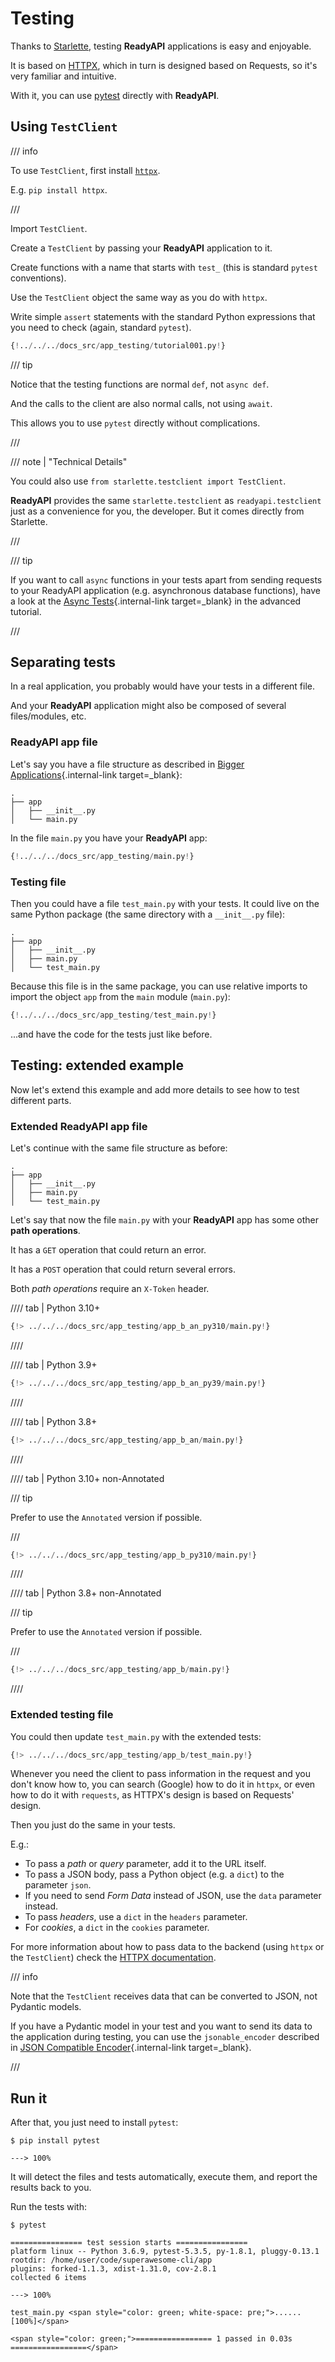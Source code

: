 # Testing

Thanks to <a href="https://www.starlette.io/testclient/" class="external-link" target="_blank">Starlette</a>, testing **ReadyAPI** applications is easy and enjoyable.

It is based on <a href="https://www.python-httpx.org" class="external-link" target="_blank">HTTPX</a>, which in turn is designed based on Requests, so it's very familiar and intuitive.

With it, you can use <a href="https://docs.pytest.org/" class="external-link" target="_blank">pytest</a> directly with **ReadyAPI**.

## Using `TestClient`

/// info

To use `TestClient`, first install <a href="https://www.python-httpx.org" class="external-link" target="_blank">`httpx`</a>.

E.g. `pip install httpx`.

///

Import `TestClient`.

Create a `TestClient` by passing your **ReadyAPI** application to it.

Create functions with a name that starts with `test_` (this is standard `pytest` conventions).

Use the `TestClient` object the same way as you do with `httpx`.

Write simple `assert` statements with the standard Python expressions that you need to check (again, standard `pytest`).

```Python hl_lines="2  12  15-18"
{!../../../docs_src/app_testing/tutorial001.py!}
```

/// tip

Notice that the testing functions are normal `def`, not `async def`.

And the calls to the client are also normal calls, not using `await`.

This allows you to use `pytest` directly without complications.

///

/// note | "Technical Details"

You could also use `from starlette.testclient import TestClient`.

**ReadyAPI** provides the same `starlette.testclient` as `readyapi.testclient` just as a convenience for you, the developer. But it comes directly from Starlette.

///

/// tip

If you want to call `async` functions in your tests apart from sending requests to your ReadyAPI application (e.g. asynchronous database functions), have a look at the [Async Tests](../advanced/async-tests.md){.internal-link target=_blank} in the advanced tutorial.

///

## Separating tests

In a real application, you probably would have your tests in a different file.

And your **ReadyAPI** application might also be composed of several files/modules, etc.

### **ReadyAPI** app file

Let's say you have a file structure as described in [Bigger Applications](bigger-applications.md){.internal-link target=_blank}:

```
.
├── app
│   ├── __init__.py
│   └── main.py
```

In the file `main.py` you have your **ReadyAPI** app:


```Python
{!../../../docs_src/app_testing/main.py!}
```

### Testing file

Then you could have a file `test_main.py` with your tests. It could live on the same Python package (the same directory with a `__init__.py` file):

``` hl_lines="5"
.
├── app
│   ├── __init__.py
│   ├── main.py
│   └── test_main.py
```

Because this file is in the same package, you can use relative imports to import the object `app` from the `main` module (`main.py`):

```Python hl_lines="3"
{!../../../docs_src/app_testing/test_main.py!}
```

...and have the code for the tests just like before.

## Testing: extended example

Now let's extend this example and add more details to see how to test different parts.

### Extended **ReadyAPI** app file

Let's continue with the same file structure as before:

```
.
├── app
│   ├── __init__.py
│   ├── main.py
│   └── test_main.py
```

Let's say that now the file `main.py` with your **ReadyAPI** app has some other **path operations**.

It has a `GET` operation that could return an error.

It has a `POST` operation that could return several errors.

Both *path operations* require an `X-Token` header.

//// tab | Python 3.10+

```Python
{!> ../../../docs_src/app_testing/app_b_an_py310/main.py!}
```

////

//// tab | Python 3.9+

```Python
{!> ../../../docs_src/app_testing/app_b_an_py39/main.py!}
```

////

//// tab | Python 3.8+

```Python
{!> ../../../docs_src/app_testing/app_b_an/main.py!}
```

////

//// tab | Python 3.10+ non-Annotated

/// tip

Prefer to use the `Annotated` version if possible.

///

```Python
{!> ../../../docs_src/app_testing/app_b_py310/main.py!}
```

////

//// tab | Python 3.8+ non-Annotated

/// tip

Prefer to use the `Annotated` version if possible.

///

```Python
{!> ../../../docs_src/app_testing/app_b/main.py!}
```

////

### Extended testing file

You could then update `test_main.py` with the extended tests:

```Python
{!> ../../../docs_src/app_testing/app_b/test_main.py!}
```

Whenever you need the client to pass information in the request and you don't know how to, you can search (Google) how to do it in `httpx`, or even how to do it with `requests`, as HTTPX's design is based on Requests' design.

Then you just do the same in your tests.

E.g.:

* To pass a *path* or *query* parameter, add it to the URL itself.
* To pass a JSON body, pass a Python object (e.g. a `dict`) to the parameter `json`.
* If you need to send *Form Data* instead of JSON, use the `data` parameter instead.
* To pass *headers*, use a `dict` in the `headers` parameter.
* For *cookies*, a `dict` in the `cookies` parameter.

For more information about how to pass data to the backend (using `httpx` or the `TestClient`) check the <a href="https://www.python-httpx.org" class="external-link" target="_blank">HTTPX documentation</a>.

/// info

Note that the `TestClient` receives data that can be converted to JSON, not Pydantic models.

If you have a Pydantic model in your test and you want to send its data to the application during testing, you can use the `jsonable_encoder` described in [JSON Compatible Encoder](encoder.md){.internal-link target=_blank}.

///

## Run it

After that, you just need to install `pytest`:

<div class="termy">

```console
$ pip install pytest

---> 100%
```

</div>

It will detect the files and tests automatically, execute them, and report the results back to you.

Run the tests with:

<div class="termy">

```console
$ pytest

================ test session starts ================
platform linux -- Python 3.6.9, pytest-5.3.5, py-1.8.1, pluggy-0.13.1
rootdir: /home/user/code/superawesome-cli/app
plugins: forked-1.1.3, xdist-1.31.0, cov-2.8.1
collected 6 items

---> 100%

test_main.py <span style="color: green; white-space: pre;">......                            [100%]</span>

<span style="color: green;">================= 1 passed in 0.03s =================</span>
```

</div>
